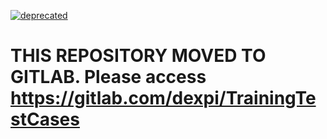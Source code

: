 [![deprecated](http://badges.github.io/stability-badges/dist/deprecated.svg)](http://github.com/badges/stability-badges)
# THIS REPOSITORY MOVED TO GITLAB. Please access https://gitlab.com/dexpi/TrainingTestCases 
